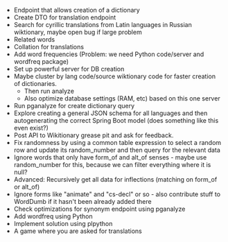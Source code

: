 * Endpoint that allows creation of a dictionary
* Create DTO for translation endpoint
* Search for cyrillic translations from Latin languages in Russian wiktionary, maybe open bug if large problem
* Related words
* Collation for translations
* Add word frequencies (Problem: we need Python code/server and wordfreq package)
* Set up powerful server for DB creation
* Maybe cluster by lang code/source wiktionary code for faster creation of dictionaries.
    - Then run analyze
    - Also optimize database settings (RAM, etc) based on this one server
* Run pganalyze for create dictionary query
* Explore creating a general JSON schema for all languages and then autogenerating the correct Spring Boot model (does something like this even exist?)
* Post API to Wikitionary grease pit and ask for feedback.
* Fix randomness by using a common table expression to select a random row and update its random_number and then query for the relevant data
* Ignore words that only have form_of and alt_of senses - maybe use random_number for this, because we can filter everything where it is null?
* Advanced: Recursively get all data for inflections (matching on form_of or alt_of)
* Ignore forms like "animate" and "cs-decl" or so - also contribute stuff to WordDumb if it hasn't been already added there
* Check optimizations for synonym endpoint using pganalyze
* Add wordfreq using Python
* Implement solution using plpython
* A game where you are asked for translations